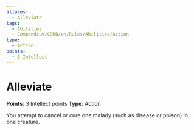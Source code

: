 ```yaml
---
aliases:
  - Alleviate
tags:
  - Abilities
  - Compendium/CSRD/en/Rules/Abilities/Action
type:
  - Action
points:
  - 3 Intellect
---
```


# Alleviate

**Points**: 3 Intellect points
**Type**: Action

You attempt to cancel or cure one malady (such as disease or poison) in one creature.
